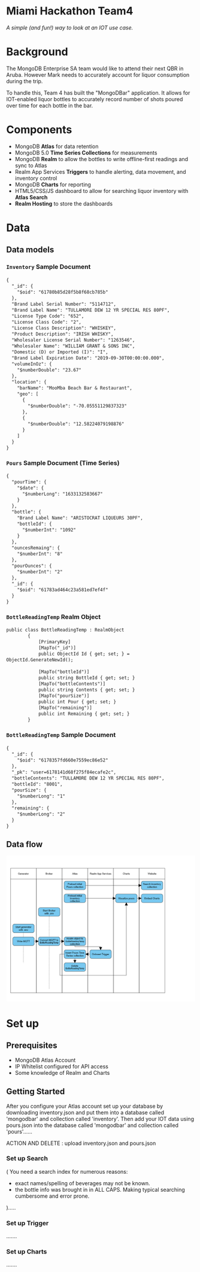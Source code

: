 # Miami Hackathon Team4

_A simple (and fun!) way to look at an IOT use case._

# Background
The MongoDB Enterprise SA team would like to attend their next QBR in Aruba. However Mark needs to accurately account for liquor consumption during the trip.

To handle this, Team 4 has built the "MongoDBar" application. It allows for IOT-enabled liquor bottles to accurately record number of shots poured over time for each bottle in the bar.

# Components
* MongoDB **Atlas** for data retention
* MongoDB 5.0 **Time Series Collections** for measurements
* MongoDB **Realm** to allow the bottles to write offline-first readings and sync to Atlas
* Realm App Services **Triggers** to handle alerting, data movement, and inventory control
* MongoDB **Charts** for reporting
* HTML5/CSS/JS dashboard to allow for searching liquor inventory with **Atlas Search**
* **Realm Hosting** to store the dashboards

# Data
## Data models
### `Inventory` Sample Document

```
{
  "_id": {
    "$oid": "61780b85d28f5b8f68cb785b"
  },
  "Brand Label Serial Number": "5114712",
  "Brand Label Name": "TULLAMORE DEW 12 YR SPECIAL RES 80PF",
  "License Type Code": "652",
  "License Class Code": "2",
  "License Class Description": "WHISKEY",
  "Product Description": "IRISH WHISKY",
  "Wholesaler License Serial Number": "1263546",
  "Wholesaler Name": "WILLIAM GRANT & SONS INC",
  "Domestic (D) or Imported (I)": "I",
  "Brand Label Expiration Date": "2019-09-30T00:00:00.000",
  "volumeInOz": {
    "$numberDouble": "23.67"
  },
  "location": {
    "barName": "MooMba Beach Bar & Restaurant",
    "geo": [
      {
        "$numberDouble": "-70.05551129837323"
      },
      {
        "$numberDouble": "12.58224079198876"
      }
    ]
  }
}
```

### `Pours` Sample Document (Time Series)
```
{
  "pourTime": {
    "$date": {
      "$numberLong": "1633132583667"
    }
  },
  "bottle": {
    "Brand Label Name": "ARISTOCRAT LIQUEURS 30PF",
    "bottleId": {
      "$numberInt": "1092"
    }
  },
  "ouncesRemaing": {
    "$numberInt": "8"
  },
  "pourOunces": {
    "$numberInt": "2"
  },
  "_id": {
    "$oid": "61783ad464c23a581ed7ef4f"
  }
}
```

### `BottleReadingTemp` Realm Object
```
public class BottleReadingTemp : RealmObject
        {
            [PrimaryKey]
            [MapTo("_id")]
            public ObjectId Id { get; set; } = ObjectId.GenerateNewId();

            [MapTo("bottleId")]
            public string BottleId { get; set; }
            [MapTo("bottleContents")]
            public string Contents { get; set; }
            [MapTo("pourSize")]
            public int Pour { get; set; }
            [MapTo("remaining")]
            public int Remaining { get; set; }
        }
```

### `BottleReadingTemp` Sample Document
```
{
  "_id": {
    "$oid": "6178357fd660e7559ec86e52"
  },
  "_pk": "user=6178141d68f275f84ecafe2c",
  "bottleContents": "TULLAMORE DEW 12 YR SPECIAL RES 80PF",
  "bottleId": "8001",
  "pourSize": {
    "$numberLong": "1"
  },
  "remaining": {
    "$numberLong": "2"
  }
}
```

## Data flow
![](Assets/UML.png)

# Set up
## Prerequisites

* MongoDB Atlas Account
* IP Whitelist configured for API access
* Some knowledge of Realm and Charts


## Getting Started

After you configure your Atlas account set up your database by downloading inventory.json and put them into a database called 'mongodbar' and collection called 'inventory'.  Then add your IOT data using pours.json into the database called 'mongodbar' and collection called 'pours'......

ACTION AND DELETE : upload inventory.json and pours.json


### Set up Search

(
You need a search index for numerous reasons:
* exact names/spelling of beverages may not be known. 
* the bottle info was brought in in ALL CAPS.  Making typical searching cumbersome and error prone.  

).....


### Set up Trigger

.......


### Set up Charts


.......
